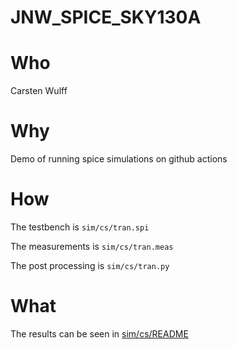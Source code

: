 
# JNW_SPICE_SKY130A

# Who
Carsten Wulff

# Why
 Demo of running spice simulations on github actions

# How

The testbench is `sim/cs/tran.spi`

The measurements is `sim/cs/tran.meas`

The post processing is `sim/cs/tran.py`

# What 

The results can be seen in [sim/cs/README](sim/cs/README.html)
